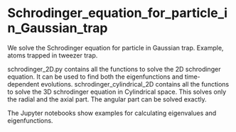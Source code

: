 # Schrodinger_equation_for_particle_in_Gaussian_trap
We solve the Schrodinger equation for particle in Gaussian trap. Example, atoms trapped in tweezer trap.

schrodinger_2D.py contains all the functions to solve the 2D schrodinger equation. It can be used to find both the eigenfunctions and time-dependent evolutions. 
schrodinger_cylindrical_2D contains all the functions to solve the 3D schrodinger equation in Cylindrical space. This solves only the radial and the axial part. The angular part can be solved exactly.  

The Jupyter notebooks show examples for calculating eigenvalues and eigenfunctions. 
